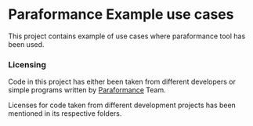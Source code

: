 # Paraformance Example use cases
This project contains example of use cases where paraformance tool has been used.

### Licensing
Code in this project has either been taken from different developers or simple programs written by [Paraformance](www.paraformance.com) Team.

Licenses for code taken from different development projects has been mentioned in its respective folders.
